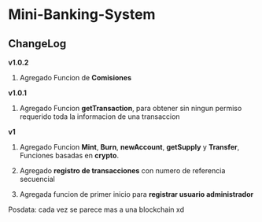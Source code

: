 
# Mini-Banking-System

## ChangeLog

**v1.0.2**

 1. Agregado Funcion de **Comisiones**
 
**v1.0.1**

 1. Agregado Funcion **getTransaction**, para obtener sin ningun permiso requerido toda la informacion de una transaccion
    
**v1**

 1. Agregado Funcion **Mint**, **Burn**, **newAccount**, **getSupply** y **Transfer**,
    Funciones basadas en **crypto**.
    
2. Agregado **registro de transacciones** con numero de referencia
    secuencial
    
3. Agregada funcion de primer inicio para **registrar usuario
    administrador**

Posdata: cada vez se parece mas a una blockchain xd
